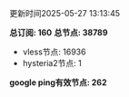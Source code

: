 更新时间2025-05-27 13:13:45

**总订阅: 160**
**总节点: 38789**
- vless节点: 16936
- hysteria2节点: 1

**google ping有效节点: 262**
